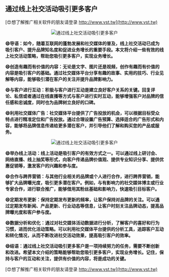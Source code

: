 ## **通过线上社交活动吸引更多客户**

[😍想了解推广相关软件的朋友请登录 http://www.vst.tw](http://www.vst.tw)

 <center><img src="https://vst.tw/MP4/tuiguang/png/8.png" alt="通过线上社交活动吸引更多客户"></center>

**😄导语：如今，随着互联网的蓬勃发展和社交媒体的普及，线上社交活动已成为吸引客户、提升品牌知名度和促进业务增长的重要手段。本文将介绍一些有效的线上社交活动策略，帮助您吸引更多客户，实现业务增长。**

**😄创造有趣而有价值的内容：无论是文字、图片还是视频，创作有趣而有价值的内容是吸引客户的基础。通过社交媒体平台分享有趣的故事、实用的技巧、行业见解等内容，能够吸引潜在客户的关注并提升品牌影响力。**

**😄与客户进行互动：积极与客户进行互动是建立良好客户关系的关键。回复评论、私信或者通过在线直播等方式与客户进行实时互动，能够增强客户对品牌的信任感和忠诚度，同时也为品牌树立良好的口碑。**

**😄利用社交媒体广告：社交媒体平台提供了广告投放的机会，可以根据目标受众特点进行精准定位和广告投放。通过合理设置广告预算、选择适合的广告形式和内容，能够将品牌信息传递给更多潜在客户，并引导他们了解和购买您的产品或服务。**

 <center><img src="https://vst.tw/MP4/tuiguang/png/4.png" alt="通过线上社交活动吸引更多客户"></center>

**😄举办线上活动：线上活动是吸引客户的有效方式之一。可以通过线上研讨会、网络直播、线上抽奖等形式，向客户传递品牌价值观、提供专业知识分享、提供优惠促销等，激发客户的兴趣和参与度。**

**😄合作与跨界营销：与其他行业相关的品牌或个人进行合作，进行跨界营销，能够扩大品牌曝光度，吸引更多潜在客户。例如，与有影响力的社交媒体博主或行业专家合作，进行联合推广，能够借用其粉丝基础和影响力，快速吸引目标客户。**

**😄定期发布更新：保持定期发布更新的频率，让客户保持对品牌的关注。可以通过定期发布新闻、产品更新、行业动态等信息，让客户时刻关注品牌动态，提高品牌曝光度和客户参与度。**

**😄数据分析和优化：通过对社交媒体活动数据进行分析，了解客户的喜好和行为习惯，进而优化活动策略。可以利用社交媒体平台提供的分析工具，追踪客户互动和转化情况，从而不断改进社交活动效果，提高吸引客户的效率。**

**😄结语：通过线上社交活动吸引更多客户是一项持续努力的任务，需要不断创新和改进。希望本文介绍的策略能够帮助您吸引更多客户，实现业务增长。记住，保持与客户的互动和关注，提供有价值的内容，将是成功的关键。**

[😍想了解推广相关软件的朋友请登录 http://www.vst.tw](http://www.vst.tw)



